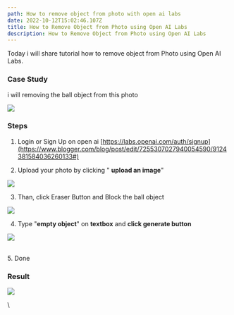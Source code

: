 ```yaml
---
path: How to remove object from photo with open ai labs
date: 2022-10-12T15:02:46.107Z
title: How to Remove Object from Photo using Open AI Labs
description: How to Remove Object from Photo using Open AI Labs
---
```

<!--StartFragment-->

Today i will share tutorial how to remove object from Photo using Open AI Labs.

### Case Study

i will removing the ball object from this photo

[![](https://blogger.googleusercontent.com/img/b/R29vZ2xl/AVvXsEjrJYhweKXnIuzsZ-SmanavaUNbXMLPy-ERa_gl8J-_kRI-MdzWXvqtFHq1VdZFaF_gX-W12C9WB7cSNNiIqCzff3LJwp8gERp_a_WirDKEG6xrXfiDHB7_vSC2BPBaD9GHuFNuYPBBad9QwRpPxqrlFYjAlMX6zCbnswhk24Eh_RjsaCKSQjCwZ-aUfg/s320/ball.jpg)](https://blogger.googleusercontent.com/img/b/R29vZ2xl/AVvXsEjrJYhweKXnIuzsZ-SmanavaUNbXMLPy-ERa_gl8J-_kRI-MdzWXvqtFHq1VdZFaF_gX-W12C9WB7cSNNiIqCzff3LJwp8gERp_a_WirDKEG6xrXfiDHB7_vSC2BPBaD9GHuFNuYPBBad9QwRpPxqrlFYjAlMX6zCbnswhk24Eh_RjsaCKSQjCwZ-aUfg/s832/ball.jpg)



### Steps

1. Login or Sign Up on open ai [https://labs.openai.com/auth/signup](https://www.blogger.com/blog/post/edit/7255307027940054590/9124381584036260133#)

2. Upload your photo by clicking " **upload an image**"



[![](https://blogger.googleusercontent.com/img/a/AVvXsEiVyWibsd5xSy5lE9qNbgYH6bR2GAaWe0Ip5BCjOgQgIJNRpvWjNZhQi2Bap-ZhFcVDiKVTQUMYNZRglr1jZ0b-AvsShKfYmWSnvTiYh1PB2TEQTGVu0eQN6O1yNOHyRmLNKJ03_KcV-r5orxz_snP60le9Vg_s9uv1Ra_IeIdjYP0Xxpc8XG1MTkfkGw)](https://blogger.googleusercontent.com/img/a/AVvXsEiVyWibsd5xSy5lE9qNbgYH6bR2GAaWe0Ip5BCjOgQgIJNRpvWjNZhQi2Bap-ZhFcVDiKVTQUMYNZRglr1jZ0b-AvsShKfYmWSnvTiYh1PB2TEQTGVu0eQN6O1yNOHyRmLNKJ03_KcV-r5orxz_snP60le9Vg_s9uv1Ra_IeIdjYP0Xxpc8XG1MTkfkGw)





3. Than, click Eraser Button and Block the ball object





[![](https://blogger.googleusercontent.com/img/a/AVvXsEjpH7D-qm1rg2MVb59opLFXdpiZk5p8XDfjDf0oQl96lZJG1P_kRVwSCTc7EwQD4s_u9kR_FHTWKV__E-9vaYibDrNgz2ewZgap_dM3hoIFS8pA9_5tD3fV1pniY93dCHR5Xn5IzQBKdaPZXh74Q80VyJHrdSCFdeHGizM8_XXiZIu0zOwhSpt_fTf-mQ)](https://blogger.googleusercontent.com/img/a/AVvXsEjpH7D-qm1rg2MVb59opLFXdpiZk5p8XDfjDf0oQl96lZJG1P_kRVwSCTc7EwQD4s_u9kR_FHTWKV__E-9vaYibDrNgz2ewZgap_dM3hoIFS8pA9_5tD3fV1pniY93dCHR5Xn5IzQBKdaPZXh74Q80VyJHrdSCFdeHGizM8_XXiZIu0zOwhSpt_fTf-mQ)



4. Type "**empty object**" on **textbox** and **click generate button**





[![](https://blogger.googleusercontent.com/img/a/AVvXsEhibHukACewVdi873EtdsIEWeLS689yltLRRT-kzhPEoBy4YvyRbGzdvLZ2bpKXv1UvsBT6B4vGAZ979dqKfC7Z4WK3N3xVQ5ebhQucptR0dpY-4k1HWN5N_SHFolDpjxDERHxwhU2fXoBt4p5jS-2lSoyKKkklAw_dpP9lY_OygUizfpRT0BW0MneEpQ)](https://blogger.googleusercontent.com/img/a/AVvXsEhibHukACewVdi873EtdsIEWeLS689yltLRRT-kzhPEoBy4YvyRbGzdvLZ2bpKXv1UvsBT6B4vGAZ979dqKfC7Z4WK3N3xVQ5ebhQucptR0dpY-4k1HWN5N_SHFolDpjxDERHxwhU2fXoBt4p5jS-2lSoyKKkklAw_dpP9lY_OygUizfpRT0BW0MneEpQ)

\
5. Done







### Result

[![](https://blogger.googleusercontent.com/img/a/AVvXsEhrZJJQpev0fYdvcy8iriN7MhFcim-RxSGOrKlv0SKYRkRhaEQnCp056O7rdFqSrH34U61ZqJOvutAMLIl6jf9rxamhgz_qfT5xGisUcJ61O71DnWQm6CVjdUHz77u6JxtE81mhm-OrcxpaBYusnOlPeBdE0bgXPaRkairTU1NW_Y1JHMCCijj85xxozA)](https://blogger.googleusercontent.com/img/a/AVvXsEhrZJJQpev0fYdvcy8iriN7MhFcim-RxSGOrKlv0SKYRkRhaEQnCp056O7rdFqSrH34U61ZqJOvutAMLIl6jf9rxamhgz_qfT5xGisUcJ61O71DnWQm6CVjdUHz77u6JxtE81mhm-OrcxpaBYusnOlPeBdE0bgXPaRkairTU1NW_Y1JHMCCijj85xxozA)







\
<!--EndFragment-->